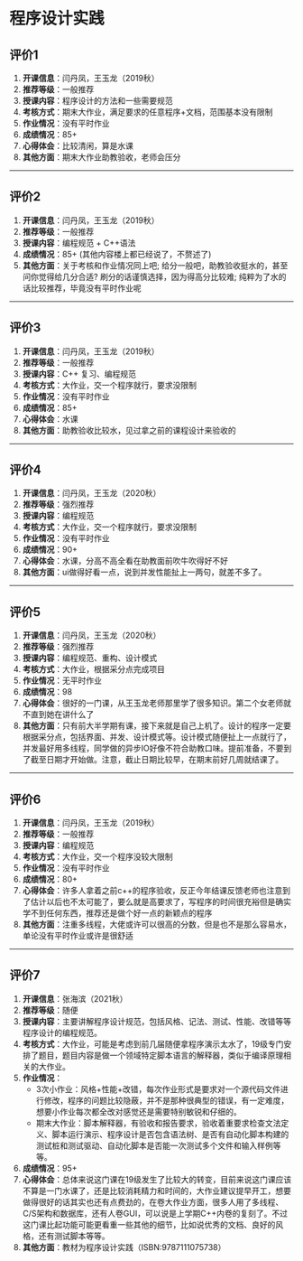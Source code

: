 # 程序设计实践

## 评价1

1. **开课信息**：闫丹凤，王玉龙（2019秋）
2. **推荐等级**：一般推荐
3. **授课内容**：程序设计的方法和一些需要规范
4. **考核方式**：期末大作业，满足要求的任意程序+文档，范围基本没有限制
5. **作业情况**：没有平时作业
6. **成绩情况**：85+
7. **心得体会**：比较清闲，算是水课
8. **其他方面**：期末大作业助教验收，老师会压分

---

## 评价2

1. **开课信息**：闫丹凤，王玉龙（2019秋）
2. **推荐等级**：一般推荐
3. **授课内容**：编程规范 + C++语法
4. **成绩情况**：85+ (其他内容楼上都已经说了，不赘述了)
5. **其他方面**：关于考核和作业情况同上吧; 给分一般吧，助教验收挺水的，甚至问你觉得给几分合适? 刷分的话谨慎选择，因为得高分比较难; 纯粹为了水的话比较推荐，毕竟没有平时作业呢

---

## 评价3

1. **开课信息**：闫丹凤，王玉龙（2019秋）
2. **推荐等级**：一般推荐
3. **授课内容**：C++ 复习、编程规范
4. **考核方式**：大作业，交一个程序就行，要求没限制
5. **作业情况**：没有平时作业
6. **成绩情况**：85+
7. **心得体会**：水课
8. **其他方面**：助教验收比较水，见过拿之前的课程设计来验收的

---

## 评价4

1. **开课信息**：闫丹凤，王玉龙（2020秋）
2. **推荐等级**：强烈推荐
3. **授课内容**：编程规范
4. **考核方式**：大作业，交一个程序就行，要求没限制
5. **作业情况**：没有平时作业
6. **成绩情况**：90+
7. **心得体会**：水课，分高不高全看在助教面前吹牛吹得好不好
8. **其他方面**：ui做得好看一点，说到并发性能扯上一两句，就差不多了。

---

## 评价5

1. **开课信息**：闫丹凤，王玉龙（2020秋）
2. **推荐等级**：强烈推荐
3. **授课内容**：编程规范、重构、设计模式
4. **考核方式**：大作业，根据采分点完成项目
5. **作业情况**：无平时作业
6. **成绩情况**：98
7. **心得体会**：很好的一门课，从王玉龙老师那里学了很多知识。第二个女老师就不直到她在讲什么了
8. **其他方面**：只有前大半学期有课，接下来就是自己上机了。设计的程序一定要根据采分点，包括界面、并发、设计模式等。设计模式随便扯上一点就行了，并发最好用多线程，同学做的异步IO好像不符合助教口味。提前准备，不要到了截至日期才开始做。注意，截止日期比较早，在期末前好几周就结课了。

---

## 评价6

1. **开课信息**：闫丹凤，王玉龙（2019秋）
2. **推荐等级**：一般推荐
3. **授课内容**：编程规范
4. **考核方式**：大作业，交一个程序没较大限制
5. **作业情况**：没有平时作业
6. **成绩情况**：80+
7. **心得体会**：许多人拿着之前c++的程序验收，反正今年结课反馈老师也注意到了估计以后也不太可能了，要么就是高要求了，写程序的时间很充裕但是确实学不到任何东西，推荐还是做个好一点的新颖点的程序
8. **其他方面**：注重多线程，大佬或许可以很高的分数，但是也不是那么容易水，单论没有平时作业或许是很舒适

---

## 评价7

1. **开课信息**：张海滨（2021秋）
2. **推荐等级**：随便
3. **授课内容**：主要讲解程序设计规范，包括风格、记法、测试、性能、改错等等程序设计的编程规范。
4. **考核方式**：大作业，可能是考虑到前几届随便拿程序演示太水了，19级专门安排了题目，题目内容是做一个领域特定脚本语言的解释器，类似于编译原理相关的大作业。
5. **作业情况**：
   - 3次小作业：风格+性能+改错，每次作业形式是要求对一个源代码文件进行修改，程序的问题比较隐蔽，并不是那种很典型的错误，有一定难度，想要小作业每次都全改对感觉还是需要特别敏锐和仔细的。
   - 期末大作业：脚本解释器，有验收和报告要求，验收着重要求检查文法定义、脚本运行演示、程序设计是否包含语法树、是否有自动化脚本构建的测试桩和测试驱动、自动化脚本是否能一次测试多个文件和输入样例等等。
6. **成绩情况**：95+
7. **心得体会**：总体来说这门课在19级发生了比较大的转变，目前来说这门课应该不算是一门水课了，还是比较消耗精力和时间的，大作业建议提早开工，想要做得很好的话其实也还有点费劲的，在卷大作业方面，很多人用了多线程、C/S架构和数据库，还有人卷GUI，可以说是上学期C++内卷的复刻了。不过这门课比起功能可能更看重一些其他的细节，比如说优秀的文档、良好的风格，还有测试脚本等等。
8. **其他方面**：教材为程序设计实践（ISBN:9787111075738）
